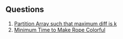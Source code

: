 ## Questions 


1. [Partition Array such that maximum diff is k](https://tinyl.io/A0BH)
2. [Minimum Time to Make Rope Colorful](https://tinyl.io/A0BG)
